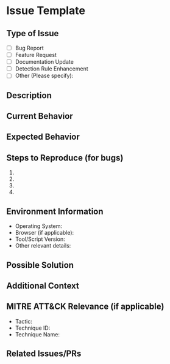 # Issue Template

## Type of Issue
<!-- Please check one of the following options by replacing [ ] with [x] -->

- [ ] Bug Report
- [ ] Feature Request
- [ ] Documentation Update
- [ ] Detection Rule Enhancement
- [ ] Other (Please specify): 

## Description
<!-- Provide a clear and concise description of the issue -->



## Current Behavior
<!-- Describe what currently happens -->



## Expected Behavior
<!-- Describe what you expected to happen -->



## Steps to Reproduce (for bugs)
<!-- Provide steps to reproduce the issue -->

1. 
2. 
3. 
4. 

## Environment Information
<!-- For bugs, please provide relevant environment information -->

- Operating System: 
- Browser (if applicable): 
- Tool/Script Version: 
- Other relevant details: 

## Possible Solution
<!-- If you have suggestions on how to fix the issue or implement the feature -->



## Additional Context
<!-- Add any other context, screenshots, or relevant information about the issue here -->



## MITRE ATT&CK Relevance (if applicable)
<!-- If this issue relates to specific MITRE ATT&CK techniques or tactics -->

- Tactic: 
- Technique ID: 
- Technique Name: 

## Related Issues/PRs
<!-- Link to any related issues or pull requests -->